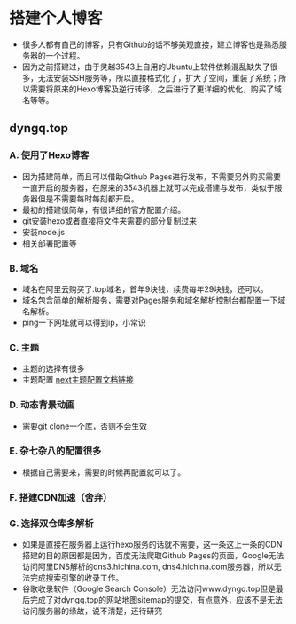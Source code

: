 # 搭建个人博客

- 很多人都有自己的博客，只有Github的话不够美观直接，建立博客也是熟悉服务器的一个过程。
- 因为之前搭建过，由于灵越3543上自用的Ubuntu上软件依赖混乱缺失了很多，无法安装SSH服务等，所以直接格式化了，扩大了空间，重装了系统；所以需要将原来的Hexo博客及逆行转移，之后进行了更详细的优化，购买了域名等等。

## dyngq.top

### A. 使用了Hexo博客

- 因为搭建简单，而且可以借助Github Pages进行发布，不需要另外购买需要一直开启的服务器，在原来的3543机器上就可以完成搭建与发布，类似于服务器但是不需要每时每刻都开启。
- 最初的搭建很简单，有很详细的官方配置介绍。
- git安装hexo或者直接将文件夹需要的部分复制过来
- 安装node.js
- 相关部署配置等

### B. 域名

- 域名在阿里云购买了.top域名，首年9块钱，续费每年29块钱，还可以。
- 域名包含简单的解析服务，需要对Pages服务和域名解析控制台都配置一下域名解析。
- ping一下网址就可以得到ip，小常识

### C. 主题

- 主题的选择有很多
- 主题配置 [next主题配置文档链接](https://theme-next.iissnan.com/getting-started.html)

### D. 动态背景动画

- 需要git clone一个库，否则不会生效

### E. 杂七杂八的配置很多

- 根据自己需要来，需要的时候再配置就可以了。

### F. 搭建CDN加速（舍弃）

### G. 选择双仓库多解析

- 如果是直接在服务器上运行hexo服务的话就不需要，这一条这上一条的CDN搭建的目的原因都是因为，百度无法爬取Github Pages的页面，Google无法访问阿里DNS解析的dns3.hichina.com, dns4.hichina.com服务器，所以无法完成搜索引擎的收录工作。
- 谷歌收录软件（Google Search Console）无法访问www.dyngq.top但是最后完成了对dyngq.top的网站地图sitemap的提交，有点意外，应该不是无法访问服务器的缘故，说不清楚，还待研究
